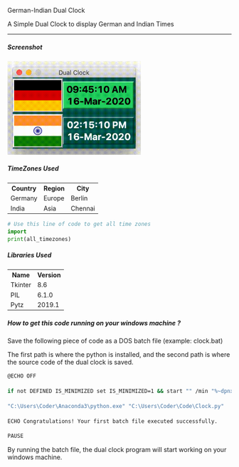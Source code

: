 German-Indian Dual Clock

A Simple Dual Clock to display German and Indian Times

___

<h5>Screenshot</h5>
<img src='Images/Clock.gif' width=300>

<h5>TimeZones Used</h5>
<table>
  <th>Country</th>
    <th>Region</th>
  <th>City</th>
  <tr>
    <td>Germany</td>
    <td>  Europe </td>
        <td>  Berlin </td>
  </tr>
  <tr>
    <td>India</td>
    <td>  Asia </td>
        <td>  Chennai </td>
  </tr>
</table>




```python
# Use this line of code to get all time zones
import 
print(all_timezones)
```

<h5>Libraries Used</h5>
<table>
  <th>Name</th>
  <th>Version</th>
  <tr>
    <td>Tkinter</td>
    <td>8.6</td>
  </tr>
  <tr>
    <td>PIL</td>
    <td>  6.1.0 </td>
  </tr>
  <tr>
    <td>Pytz</td>
    <td>  2019.1 </td>
  </tr>
  </table>

<h5>How to get this code running on your windows machine ?</h5>
Save the following piece of code as a DOS batch file (example: clock.bat)

The first path is where the python is installed, and the second path is where the source code of the dual clock is saved.

``` bash
@ECHO OFF

if not DEFINED IS_MINIMIZED set IS_MINIMIZED=1 && start "" /min "%~dpnx0" %* && exit

"C:\Users\Coder\Anaconda3\python.exe" "C:\Users\Coder\Code\Clock.py"

ECHO Congratulations! Your first batch file executed successfully.

PAUSE
```

By running the batch file, the dual clock program will start working on your windows machine.